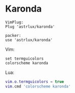 Karonda
===

```
VimPlug:
Plug 'astrlux/karonda'

packer:
use 'astrlux/karonda'
```

Vim:  
```vimscript
set termguicolors
colorscheme karonda
```

Lua:
```lua
vim.o.termguicolors = true
vim.cmd 'colorscheme karonda'
```
